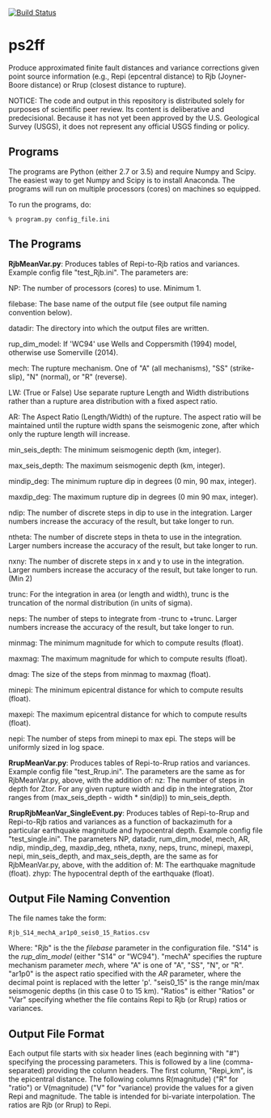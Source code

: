 [![Build Status](https://travis-ci.org/usgs/ps2ff.svg?branch=master)](https://travis-ci.org/usgs/ps2ff)


# ps2ff
Produce approximated finite fault distances and variance corrections given point source 
information (e.g., Repi (epcentral distance) to Rjb (Joyner-Boore distance) or Rrup 
(closest distance to rupture).


NOTICE: The code and output in this repository is distributed solely for purposes of 
scientific peer review. Its content is deliberative and predecisional. Because it has 
not yet been approved by the U.S. Geological Survey (USGS), it does not represent any 
official USGS finding or policy.



Programs
---------

The programs are Python (either 2.7 or 3.5) and require Numpy and Scipy. The easiest
way to get Numpy and Scipy is to install Anaconda. The programs will run on multiple
processors (cores) on machines so equipped.

To run the programs, do:

    % program.py config_file.ini

The Programs
-------------

**RjbMeanVar.py**: Produces tables of Repi-to-Rjb ratios and variances. Example config
file "test_Rjb.ini". The parameters are:

NP: The number of processors (cores) to use. Minimum 1.

filebase: The base name of the output file (see output file naming convention below).

datadir: The directory into which the output files are written.

rup_dim_model: If 'WC94' use Wells and Coppersmith (1994) model, otherwise use Somerville
(2014).

mech: The rupture mechanism. One of "A" (all mechanisms), "SS" (strike-slip), "N" (normal), 
or "R" (reverse).

LW: (True or False) Use separate rupture Length and Width distributions rather than a 
rupture area distribution with a fixed aspect ratio.

AR: The Aspect Ratio (Length/Width) of the rupture. The aspect ratio will be maintained
until the rupture width spans the seismogenic zone, after which only the rupture 
length will increase.

min_seis_depth: The minimum seismogenic depth (km, integer).

max_seis_depth: The maximum seismogenic depth (km, integer).

mindip_deg: The minimum rupture dip in degrees (0 min, 90 max, integer).

maxdip_deg: The maximum rupture dip in degrees (0 min 90 max, integer).

ndip: The number of discrete steps in dip to use in the integration. Larger numbers
increase the accuracy of the result, but take longer to run.

ntheta: The number of discrete steps in theta to use in the integration. Larger numbers
increase the accuracy of the result, but take longer to run.

nxny: The number of discrete steps in x and y to use in the integration. Larger numbers
increase the accuracy of the result, but take longer to run. (Min 2)

trunc: For the integration in area (or length and width), trunc is the truncation
of the normal distribution (in units of sigma).

neps: The number of steps to integrate from -trunc to +trunc. Larger numbers
increase the accuracy of the result, but take longer to run.

minmag: The minimum magnitude for which to compute results (float).

maxmag: The maximum magnitude for which to compute results (float).

dmag: The size of the steps from minmag to maxmag (float).

minepi: The minimum epicentral distance for which to compute results (float).

maxepi: The maximum epicentral distance for which to compute results (float).

nepi: The number of steps from minepi to max epi. The steps will be uniformly sized
in log space.

**RrupMeanVar.py**: Produces tables of Repi-to-Rrup ratios and variances. Example config
file "test_Rrup.ini". The parameters are the same as for RjbMeanVar.py, above, with the
addition of:
nz: The number of steps in depth for Ztor. For any given rupture width and dip in the 
integration, Ztor ranges from (max_seis_depth - width * sin(dip)) to min_seis_depth.

**RrupRjbMeanVar_SingleEvent.py**: Produces tables of Repi-to-Rrup and Repi-to-Rjb ratios 
and variances as a function of backazimuth for a particular earthquake magnitude and 
hypocentral depth. Example config file "test_single.ini". The parameters NP, datadir,
rum_dim_model, mech, AR, ndip, mindip_deg, maxdip_deg, ntheta, nxny, neps, trunc, minepi,
maxepi, nepi, min_seis_depth, and max_seis_depth, are the same as for RjbMeanVar.py,
above, with the addition of:
M: The earthquake magnitude (float).
zhyp: The hypocentral depth of the earthquake (float).

Output File Naming Convention
------------------------------

The file names take the form:

    Rjb_S14_mechA_ar1p0_seis0_15_Ratios.csv

Where:
"Rjb" is the the *filebase* parameter in the configuration file.
"S14" is the *rup_dim_model* (either "S14" or "WC94").
"mechA" specifies the rupture mechanism parameter *mech*, where "A" is one of "A", 
"SS", "N", or "R".
"ar1p0" is the aspect ratio specified with the *AR* parameter, where the decimal point
is replaced with the letter 'p'.
"seis0_15" is the range min/max seismogenic depths (in this case 0 to 15 km).
"Ratios" is either "Ratios" or "Var" specifying whether the file contains Repi to Rjb
(or Rrup) ratios or variances.

Output File Format
------------------

Each output file starts with six header lines (each beginning with "#") specifying
the processing parameters. This is followed by a line (comma-separated) providing the
column headers. The first column, "Repi_km", is the epicentral distance. The following
columns R(magnitude) ("R" for "ratio") or V(magnitude) ("V" for "variance) provide the
values for a given Repi and magnitude. The table is intended for bi-variate interpolation.
The ratios are Rjb (or Rrup) to Repi. 

